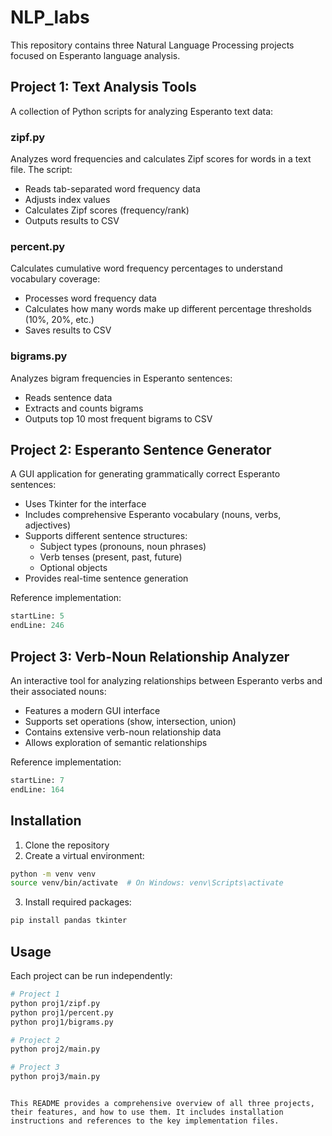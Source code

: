 # NLP_labs

This repository contains three Natural Language Processing projects focused on Esperanto language analysis.

## Project 1: Text Analysis Tools

A collection of Python scripts for analyzing Esperanto text data:

### zipf.py

Analyzes word frequencies and calculates Zipf scores for words in a text file. The script:

- Reads tab-separated word frequency data
- Adjusts index values
- Calculates Zipf scores (frequency/rank)
- Outputs results to CSV

### percent.py

Calculates cumulative word frequency percentages to understand vocabulary coverage:

- Processes word frequency data
- Calculates how many words make up different percentage thresholds (10%, 20%, etc.)
- Saves results to CSV

### bigrams.py

Analyzes bigram frequencies in Esperanto sentences:

- Reads sentence data
- Extracts and counts bigrams
- Outputs top 10 most frequent bigrams to CSV

## Project 2: Esperanto Sentence Generator

A GUI application for generating grammatically correct Esperanto sentences:

- Uses Tkinter for the interface
- Includes comprehensive Esperanto vocabulary (nouns, verbs, adjectives)
- Supports different sentence structures:
  - Subject types (pronouns, noun phrases)
  - Verb tenses (present, past, future)
  - Optional objects
- Provides real-time sentence generation

Reference implementation:

```python:proj2/main.py
startLine: 5
endLine: 246
```

## Project 3: Verb-Noun Relationship Analyzer

An interactive tool for analyzing relationships between Esperanto verbs and their associated nouns:

- Features a modern GUI interface
- Supports set operations (show, intersection, union)
- Contains extensive verb-noun relationship data
- Allows exploration of semantic relationships

Reference implementation:

```python:proj3/main.py
startLine: 7
endLine: 164
```

## Installation

1. Clone the repository
2. Create a virtual environment:

```bash
python -m venv venv
source venv/bin/activate  # On Windows: venv\Scripts\activate
```

3. Install required packages:

```bash
pip install pandas tkinter
```

## Usage

Each project can be run independently:

```bash
# Project 1
python proj1/zipf.py
python proj1/percent.py
python proj1/bigrams.py

# Project 2
python proj2/main.py

# Project 3
python proj3/main.py
```

```

This README provides a comprehensive overview of all three projects, their features, and how to use them. It includes installation instructions and references to the key implementation files.
```
